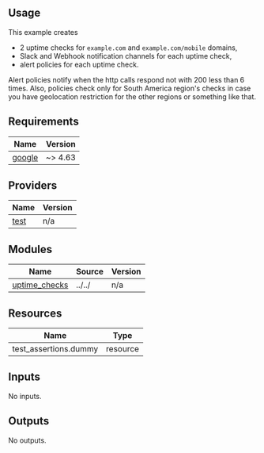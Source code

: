 ## Usage
This example creates
- 2 uptime checks for `example.com` and `example.com/mobile` domains,
- Slack and Webhook notification channels for each uptime check,
- alert policies for each uptime check.

Alert policies notify when the http calls respond not with 200 less than 6 times.
Also, policies check only for South America region's checks in case you have geolocation restriction for the other regions or something like that.

<!-- BEGINNING OF PRE-COMMIT-TERRAFORM DOCS HOOK -->
## Requirements

| Name | Version |
|------|---------|
| <a name="requirement_google"></a> [google](#requirement\_google) | ~> 4.63 |

## Providers

| Name | Version |
|------|---------|
| <a name="provider_test"></a> [test](#provider\_test) | n/a |

## Modules

| Name | Source | Version |
|------|--------|---------|
| <a name="module_uptime_checks"></a> [uptime\_checks](#module\_uptime\_checks) | ../../ | n/a |

## Resources

| Name | Type |
|------|------|
| test_assertions.dummy | resource |

## Inputs

No inputs.

## Outputs

No outputs.
<!-- END OF PRE-COMMIT-TERRAFORM DOCS HOOK -->
